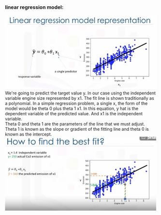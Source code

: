 ### linear regression model:
<img src="pic/simple linear .JPG" width="500px"> 
We're going to predict the target value y. In our case using the independent variable engine size represented by x1. The fit line is shown traditionally as a polynomial. In a simple regression problem, a single x, the form of the model would be theta 0 plus theta 1 x1. In this equation, y hat is the dependent variable of the predicted value. And x1 is the independent variable.
<br>
Theta 0 and theta 1 are the parameters of the line that we must adjust. Theta 1 is known as the slope or gradient of the fitting line and theta 0 is known as the intercept.


<img src="pic/simple linear  1.JPG" width="500px"> 